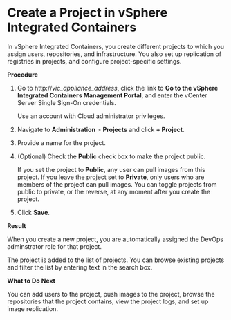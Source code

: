 # Create a Project in vSphere Integrated Containers #

In vSphere Integrated Containers, you create different projects to which you assign users, repositories, and infrastructure. You also set up replication of registries in projects, and configure project-specific settings.


**Procedure**

1. Go to http://<i>vic_appliance_address</i>, click the link to **Go to the vSphere Integrated Containers Management Portal**, and enter the vCenter Server Single Sign-On credentials.

   Use an account with Cloud administrator privileges.
2. Navigate to **Administration** > **Projects** and click **+ Project**.
3. Provide a name for the project.
4. (Optional) Check the **Public** check box to make the project public.

   If you set the project to **Public**, any user can pull images from this project. If you leave the project set to **Private**, only users who are members of the project can pull images. You can toggle projects from public to private, or the reverse, at any moment after you create the project.
5. Click **Save**.

**Result**

When you create a new project, you are automatically assigned the DevOps adminstrator role for that project.

The project is added to the list of projects. You can browse existing projects and filter the list by entering text in the search box.

**What to Do Next**

You can add users to the project, push images to the project, browse the repositories that the project contains, view the project logs, and set up image replication. 
